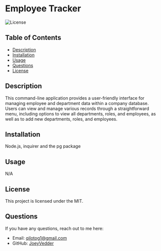 # Employee Tracker
  
![License](https://img.shields.io/badge/License-MIT-blue.svg)
## Table of Contents

- [Description](#description)
- [Installation](#installation)
- [Usage](#usage)
- [Questions](#questions)
- [License](#license)


## Description
This command-line application provides a user-friendly interface for managing employee and department data within a company database. Users can view and manage various records through a straightforward menu, including options to view all departments, roles, and employees, as well as to add new departments, roles, and employees.

## Installation

Node.js, inquirer and the pg package

## Usage

N/A



## License
This project is licensed under the MIT.



## Questions
If you have any questions, reach out to me here:
- Email: qilotog1@gmail.com
- GitHub: [JoeyVedder](https://github.com/JoeyVedder)
  